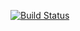 <a href="https://github.com/saganon/notes-app/actions"><img src="https://github.com/saganon/notes-app/actions/workflows/tests.yml/badge.svg" alt="Build Status"></a>
